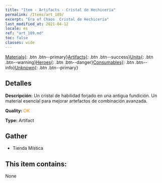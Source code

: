 ```yaml
---
title: "Item - Artifacts - Cristal de Hechicería"
permalink: /Items/art_189/
excerpt: "Era of Chaos  Cristal de Hechicería"
last_modified_at: 2021-04-12
locale: es
ref: "art_189.md"
toc: false
classes: wide
---
```

 [Materials](/es/Items/){: .btn .btn--primary}[Artifacts](/es/Items/Artifacts/){: .btn .btn--success}[Units](/es/Items/Units/){: .btn .btn--warning}[Heroes](/es/Items/Heroes/){: .btn .btn--danger}[Consumables](/es/Items/Consumables/){: .btn .btn--info}[Unknown](/es/Items/Unknown/){: .btn .btn--primary}

## Detalles
 **Descripción:** Un cristal de habilidad forjado en una antigua fundición. Un material esencial para mejorar artefactos de combinación avanzada.

 **Quality:** <span style="color: #FF8C00">OK</span>

 **Type:** Artifact

## Gather

*    Tienda Mística 

## This item contains:

  None

